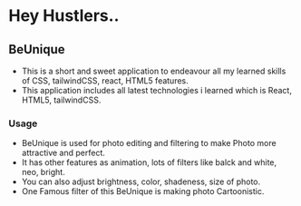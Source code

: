 #  Hey Hustlers..
## BeUnique 
  - This is a short and sweet application to endeavour all my learned skills of CSS, tailwindCSS, react, HTML5 features. 
  - This application includes all latest technologies i learned which is React, HTML5, tailwindCSS.

### Usage
  - BeUnique is used for photo editing and filtering to make Photo more attractive and perfect.
  - It has other features as animation, lots of filters like balck and white, neo, bright.
  - You can also adjust brightness, color, shadeness, size of photo.
  - One Famous filter of this BeUnique is making photo Cartoonistic.
